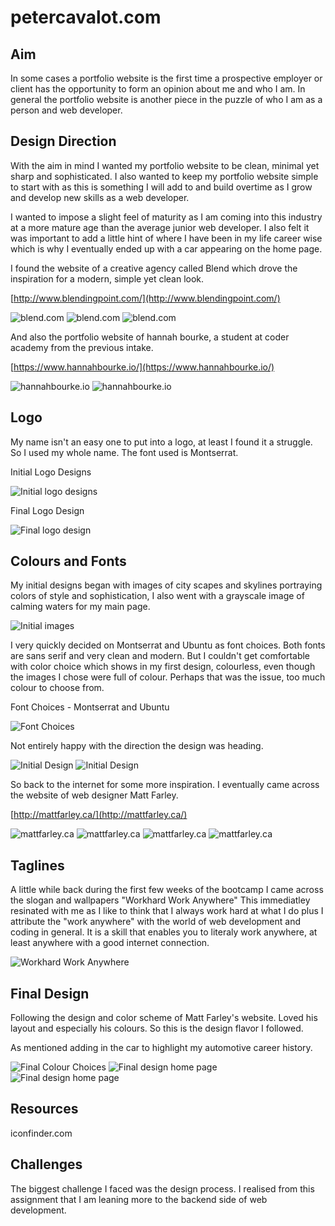 # petercavalot.com

## Aim
In some cases a portfolio website is the first time a prospective employer or client has the opportunity to form an opinion about me and who I am. In general the portfolio website is another piece in the puzzle of who I am as a person and web developer.

## Design Direction

With the aim in mind I wanted my portfolio website to be clean, minimal yet sharp and sophisticated. I also wanted to keep my portfolio website simple to start with as this is something I will add to and build overtime as I grow and develop new skills as a web developer.

I wanted to impose a slight feel of maturity as I am coming into this industry at a more mature age than the average junior web developer.
I also felt it was important to add a little hint of where I have been in my life career wise which is why I eventually ended up with a car appearing on the home page.

I found the website of a creative agency called Blend which drove the inspiration for a modern, simple yet clean look.

[http://www.blendingpoint.com/](http://www.blendingpoint.com/)

![blend.com](/docs/readme-images/blend-1.png)
![blend.com](/docs/readme-images/blend-2.png)
![blend.com](/docs/readme-images/blend-3.png)


And also the portfolio website of hannah bourke, a student at coder academy from the previous intake.

[https://www.hannahbourke.io/](https://www.hannahbourke.io/)

![hannahbourke.io](/docs/readme-images/hannah-bourke-1.png)
![hannahbourke.io](/docs/readme-images/hannah-bourke-2.png)

## Logo
My name isn't an easy one to put into a logo, at least I found it a struggle. So I used my whole name. The font used is Montserrat.

Initial Logo Designs

![Initial logo designs](/docs/readme-images/logo.png)

Final Logo Design

![Final logo design](/docs/readme-images/peter-cavalot-logo.png)

## Colours and Fonts
My initial designs began with images of city scapes and skylines portraying colors of style and sophistication, I also went with a grayscale image of calming waters for my main page.

![Initial images](/docs/readme-images/initial-images.png)

I very quickly decided on Montserrat and Ubuntu as font choices. Both fonts are sans serif and very clean and modern. But I couldn't get comfortable with color choice which shows in my first design, colourless, even though the images I chose were full of colour. Perhaps that was the issue, too much colour to choose from.

Font Choices - Montserrat and Ubuntu

![Font Choices](/docs/readme-images/fonts-colors.png)

Not entirely happy with the direction the design was heading.

![Initial Design](/docs/readme-images/home.png)
![Initial Design](/docs/readme-images/about-300.png)

So back to the internet for some more inspiration.
I eventually came across the website of web designer Matt Farley.

[http://mattfarley.ca/](http://mattfarley.ca/)

![mattfarley.ca](/docs/readme-images/mattfarley-1.png)
![mattfarley.ca](/docs/readme-images/mattfarley-2.png)
![mattfarley.ca](/docs/readme-images/mattfarley-3.png)
![mattfarley.ca](/docs/readme-images/mattfarley-4.png)

## Taglines
A little while back during the first few weeks of the bootcamp I came across the slogan and wallpapers "Workhard Work Anywhere"
This immediatley resinated with me as I like to think that I always work hard at what I do plus I attribute the "work anywhere" with the world of web development and coding in general. It is a skill that enables you to literaly work anywhere, at least anywhere with a good internet connection.

![Workhard Work Anywhere](/docs/readme-images/wha-sea.jpg)

## Final Design
Following the design and color scheme of Matt Farley's website. Loved his layout and especially his colours. So this is the design flavor I followed.

As mentioned adding in the car to highlight my automotive career history.
 
![Final Colour Choices](/docs/readme-images/final-colors.png)
![Final design home page](/docs/readme-images/peter-cavalot-1.png)
![Final design home page](/docs/readme-images/peter-cavalot-2.png)


## Resources
iconfinder.com


## Challenges
The biggest challenge I faced was the design process. I realised from this assignment that I am leaning more to the backend side of web development.

